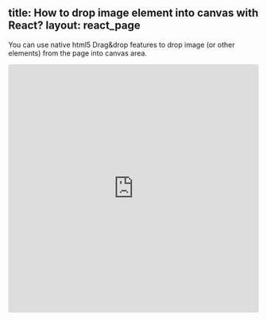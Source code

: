 title: How to drop image element into canvas with React?
layout: react_page
---

You can use native html5 Drag&drop features to drop image (or other elements) from the page into canvas area.


<iframe src="https://codesandbox.io/embed/github/konvajs/site/tree/master/react-demos/drop_image_into_stage?hidenavigation=1&view=split&fontsize=10" style="width:100%; height:500px; border:0; border-radius: 4px; overflow:hidden;" sandbox="allow-modals allow-forms allow-popups allow-scripts allow-same-origin"></iframe>



